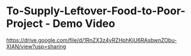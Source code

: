 # To-Supply-Leftover-Food-to-Poor-Project - Demo Video
https://drive.google.com/file/d/1RnZX3z4yRZHphKjU6RAsbwnZObu-XIAN/view?usp=sharing
